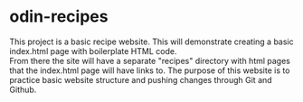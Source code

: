 # odin-recipes

This project is a basic recipe website.  This will demonstrate creating a basic index.html page with boilerplate HTML code.  
From there the site will have a separate "recipes" directory with html pages that the index.html page will have links to.
The purpose of this website is to practice basic website structure and pushing changes through Git and Github.